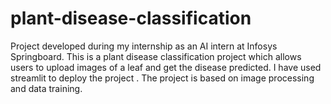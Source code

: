 # plant-disease-classification
Project developed during my internship as an AI intern at Infosys Springboard. This is a plant disease classification project which allows users to upload images of a leaf and get the disease predicted. I have used streamlit to deploy the project . The project is based on image processing and  data training.
